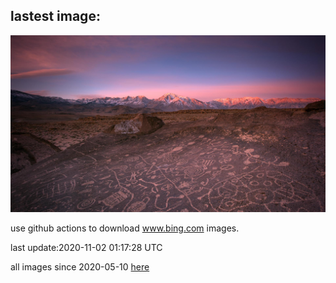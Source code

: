 ## lastest image:
![](images/SkyRock.jpg)

use github actions to download www.bing.com images.

last update:2020-11-02 01:17:28 UTC

all images since 2020-05-10 [here](https://github.com/counter2015/bing-daily-images/tree/master/images) 
